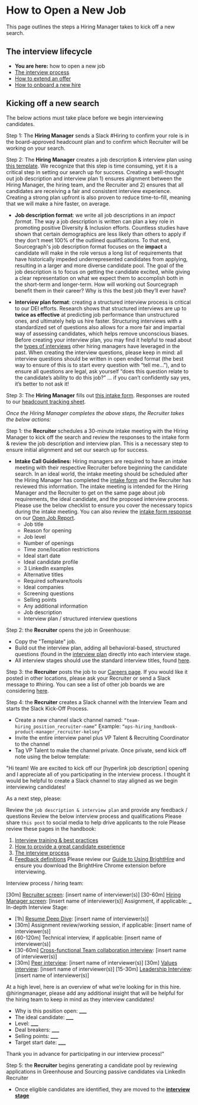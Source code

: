 # How to Open a New Job

This page outlines the steps a Hiring Manager takes to kick off a new search.

## The interview lifecycle

- **You are here:** how to open a new job
- [The interview process](./interview_process.md)
- [How to extend an offer](./extending_an_offer.md)
- [How to onboard a new hire](./after_the_offer.md)

## Kicking off a new search

The below actions must take place before we begin interviewing candidates.

Step 1: The **Hiring Manager** sends a Slack #Hiring to confirm your role is in the board-approved headcount plan and to confirm which Recruiter will be working on your search.

Step 2: The **Hiring Manager** creates a job description & interview plan using [this template](https://docs.google.com/document/d/1rJAYyARbegvvH_e-VTrHoFhU9cDG5WfHov3L12NeCO8/edit). We recognize that this step is time consuming, yet it is a critical step in setting our search up for success. Creating a well-thought out job description and interview plan 1) ensures alignment between the Hiring Manager, the hiring team, and the Recruiter and 2) ensures that all candidates are receiving a fair and consistent interview experience. Creating a strong plan upfront is also proven to reduce time-to-fill, meaning that we will make a hire faster, on average.

- **Job description format**: we write all job descriptions in an _impact format_. The way a job description is written can plan a key role in promoting positive Diversity & Inclusion efforts. Countless studies have shown that certain demographics are less likely than others to apply if they don’t meet 100% of the outlined qualifications. To that end, Sourcegraph's job description format focuses on the **impact** a candidate will make in the role versus a long list of requirements that have historically impeded underrepresented candidates from applying, resulting in a larger and more diverse candidate pool. The goal of the job description is to focus on getting the candidate excited, while giving a clear representation on what we expect them to accomplish both in the short-term and longer-term. How will working out Sourcegraph benefit them in their career? Why is this the best job they’ll ever have?

- **Interview plan format**: creating a structured interview process is critical to our DEI efforts. Research shows that structured interviews are up to **twice as effective** at predicting job performance than unstructured ones, and ultimately help us hire faster. Structuring interviews with a standardized set of questions also allows for a more fair and impartial way of assessing candidates, which helps remove unconscious biases. Before creating your interview plan, you may find it helpful to read about the [types of interviews](./types_of_interviews.md) other hiring managers have leveraged in the past. When creating the interview questions, please keep in mind: all interview questions should be written in open ended format (the best way to ensure of this is to start every question with “tell me…”), and to ensure all questions are legal, ask yourself “does this question relate to the candidate’s ability to do this job?” … if you can’t confidently say yes, it’s better to not ask it!

Step 3: The **Hiring Manager** fills out [this intake form](https://docs.google.com/forms/d/1ju9waV4k_TpYMGmYZaH5eA2swkuvIthLFKQCzqrRUZM/edit). Responses are routed to our [headcount tracking sheet](https://docs.google.com/spreadsheets/d/1Dpf6aDw1ESJRYroJz6-ZtaACJxwjEu4my_xeYuB3a7E/edit#gid=2123710308).

_Once the Hiring Manager completes the above steps, the Recruiter takes the below actions:_

Step 1: the **Recruiter** schedules a 30-minute intake meeting with the Hiring Manager to kick off the search and review the responses to the intake form & review the job description and interview plan. This is a necessary step to ensure initial alignment and set our search up for success.

- **Intake Call Guidelines:** Hiring managers are required to have an intake meeting with their respective Recruiter before beginning the candidate search. In an ideal world, the intake meeting should be scheduled after the Hiring Manager has completed the [intake form](https://docs.google.com/forms/d/e/1FAIpQLSdYwWlI_4bKKSkhWq4FrLNE2MPEhRtiq91GtEC6RuFAt-mgfA/viewform) and the Recruiter has reviewed this information. The intake meeting is intended for the Hiring Manager and the Recruiter to get on the same page about job requirements, the ideal candidate, and the proposed interview process. Please use the below checklist to ensure you cover the necessary topics during the intake meeting. You can also review the [intake form response](https://docs.google.com/spreadsheets/d/1Dpf6aDw1ESJRYroJz6-ZtaACJxwjEu4my_xeYuB3a7E/edit#gid=2123710308) on our [Open Job Report](https://docs.google.com/spreadsheets/d/1Dpf6aDw1ESJRYroJz6-ZtaACJxwjEu4my_xeYuB3a7E/edit#gid=0).
  - Job title
  - Reason for opening
  - Job level
  - Number of openings
  - Time zone/location restrictions
  - Ideal start date
  - Ideal candidate profile
  - 3 LinkedIn examples
  - Alternative titles
  - Required software/tools
  - Ideal companies
  - Screening questions
  - Selling points
  - Any additional information
  - Job description
  - Interview plan / structured interview questions

Step 2: the **Recruiter** opens the job in Greenhouse:

- Copy the "Template" job.
- Build out the interview plan, adding all behavioral-based, structured questions (found in the [interview plan](https://docs.google.com/document/d/1rJAYyARbegvvH_e-VTrHoFhU9cDG5WfHov3L12NeCO8/edit) directly into each interview stage.
- All interview stages should use the standard interview titles, found [here](./types_of_interviews.md).

Step 3: the **Recruiter** posts the job to our [Careers page](https://boards.greenhouse.io/sourcegraph91). If you would like it posted in other locations, please ask your Recruiter or send a Slack message to #hiring. You can see a list of other job boards we are considering [here](hiring/job_boards.md).

Step 4: the **Recruiter** creates a Slack channel with the Interview Team and starts the Slack Kick-Off Process.

- Create a new channel slack channel named: `“team-hiring_position_recruiter-name”` Example: `“ops-hiring_handbook-product-manager_recruiter-kelsey”`
- Invite the entire interview panel plus VP Talent & Recruiting Coordinator to the channel
- Tag VP Talent to make the channel private. Once private, send kick off note using the below template:

"Hi team! We are excited to kick off our [hyperlink job description] opening and I appreciate all of you participating in the interview process. I thought it would be helpful to create a Slack channel to stay aligned as we begin interviewing candidates!

As a next step, please:

Review the `job description & interview plan` and provide any feedback / questions
Review the below interview process and qualifications
Please share `this post` to social media to help drive applicants to the role
Please review these pages in the handbook:

1.  [Interview training & best practices](./interview_training.md)
2.  [How to provide a great candidate experience](./interview_training.md#candidate-experience)
3.  [The interview process](./interview_process.md)
4.  [Feedback definitions](./interview_process.md#overall-recommendation)
    Please review our [Guide to Using BrightHire](./hiring/guide_to_using_brighthire.md) and ensure you download the BrightHire Chrome extension before interviewing.

Interview process / hiring team:

[30m] [Recruiter screen](./types_of_interviews.md#recruiter-screen): [insert name of interviewer(s)]
[30-60m] [Hiring Manager screen](./types_of_interviews.md#hiring-manager-screen): [insert name of interviewer(s)]
Assignment, if applicable: ******\_******
In-depth Interview Stage:

- [1h] [Resume Deep Dive](./types_of_interviews.md#resume-deep-dive): [insert name of interviewer(s)]
- [30m] Assignment review/working session, if applicable: [insert name of interviewer(s)]
- [60-120m] Technical interview, if applicable: [insert name of interviewer(s)]
- [30-60m] [Cross-functional Team collaboration interview](./types_of_interviews.md#cross-team-collaboration-interview): [insert name of interviewer(s)]
- [30m] [Peer interview](./types_of_interviews.md#peer-interview): [insert name of interviewer(s)]
  [30m] [Values interview](./types_of_interviews.md#values-interview): [insert name of interviewer(s)]
  [15-30m] [Leadership Interview](./types_of_interviews.md#leadership-interview): [insert name of interviewer(s)]

At a high level, here is an overview of what we’re looking for in this hire. @hiringmanager, please add any additional insight that will be helpful for the hiring team to keep in mind as they interview candidates!

- Why is this position open: ****\_\_\_****
- The ideal candidate: ****\_\_\_****
- Level: ****\_\_\_****
- Deal breakers: ****\_\_\_****
- Selling points: ****\_\_\_****
- Target start date: ****\_\_\_****

Thank you in advance for participating in our interview process!"

Step 5: the **Recruiter** begins generating a candidate pool by reviewing applications in Greenhouse and Sourcing passive candidates via LinkedIn Recruiter

- Once eligible candidates are identified, they are moved to the [**interview stage**](./interview_process.md)
